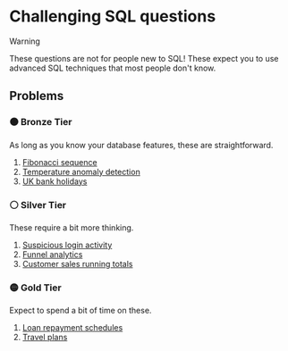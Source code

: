 # Challenging SQL questions

> [!WARNING]
>
> These questions are not for people new to SQL! These expect you to use advanced SQL techniques that most people don't know.

## Problems

### 🟤 Bronze Tier

As long as you know your database features, these are straightforward.

1. [Fibonacci sequence](problems/bronze/fibonacci-sequence.md)
2. [Temperature anomaly detection](problems/bronze/temperature-anomaly-detection.md)
3. [UK bank holidays](problems/bronze/uk-bank-holidays.md)

### ⚪ Silver Tier

These require a bit more thinking.

1. [Suspicious login activity](problems/silver/suspicious-login-activity.md)
2. [Funnel analytics](problems/silver/funnel-analytics.md)
3. [Customer sales running totals](problems/silver/customer-sales-running-totals.md)

### 🟡 Gold Tier

Expect to spend a bit of time on these.

1. [Loan repayment schedules](problems/gold/loan-repayment-schedule.md)
2. [Travel plans](problems/gold/travel-plans.md)

